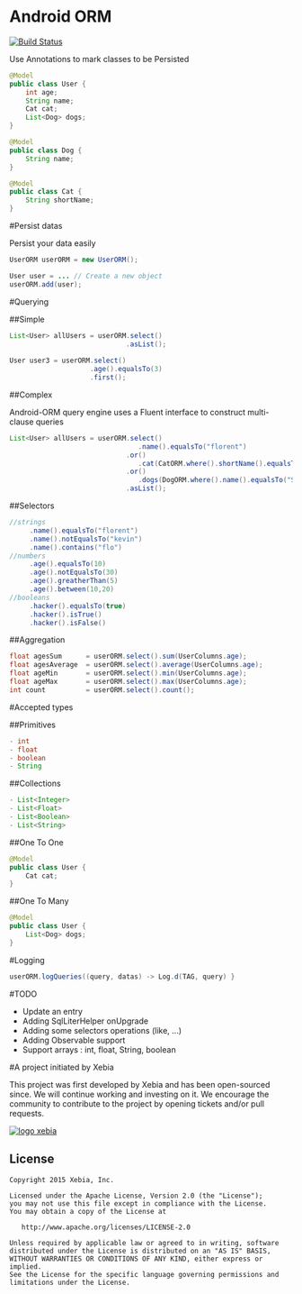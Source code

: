 # Android ORM

[![Build Status](https://travis-ci.org/florent37/Android-ORM.svg?branch=master)](https://travis-ci.org/florent37/Android-ORM)

Use Annotations to mark classes to be Persisted

```java
@Model
public class User {
    int age;
    String name;
    Cat cat;
    List<Dog> dogs;
}
```

```java
@Model
public class Dog {
    String name;
}
```

```java
@Model
public class Cat {
    String shortName;
}
```

#Persist datas

Persist your data easily

```java
UserORM userORM = new UserORM();

User user = ... // Create a new object
userORM.add(user);
```

#Querying

##Simple
```java  
List<User> allUsers = userORM.select()
                             .asList();
                             
User user3 = userORM.select()
                    .age().equalsTo(3)
                    .first();
```

##Complex

Android-ORM query engine uses a Fluent interface to construct multi-clause queries

```java  
List<User> allUsers = userORM.select()
                                .name().equalsTo("florent")
                             .or()
                                .cat(CatORM.where().shortName().equalsTo("Java"))
                             .or()
                                .dogs(DogORM.where().name().equalsTo("Sasha"))
                             .asList();
```

##Selectors

```java
//strings
     .name().equalsTo("florent")
     .name().notEqualsTo("kevin")
     .name().contains("flo")
//numbers
     .age().equalsTo(10)
     .age().notEqualsTo(30)
     .age().greatherThan(5)
     .age().between(10,20)
//booleans
     .hacker().equalsTo(true)
     .hacker().isTrue()
     .hacker().isFalse()
```

##Aggregation

```java
float agesSum      = userORM.select().sum(UserColumns.age);
float agesAverage  = userORM.select().average(UserColumns.age);
float ageMin       = userORM.select().min(UserColumns.age);
float ageMax       = userORM.select().max(UserColumns.age);
int count          = userORM.select().count();
```

#Accepted types

##Primitives

```java
- int
- float
- boolean
- String
```

##Collections

```java
- List<Integer>
- List<Float>
- List<Boolean>
- List<String>
```

##One To One

```java
@Model
public class User {
    Cat cat;
}

```

##One To Many

```java
@Model
public class User {
    List<Dog> dogs;
}

```

#Logging

```java
userORM.logQueries((query, datas) -> Log.d(TAG, query) }
```

#TODO

- Update an entry
- Adding SqlLiterHelper onUpgrade
- Adding some selectors operations (like, ...)
- Adding Observable support
- Support arrays : int, float, String, boolean

#A project initiated by Xebia

This project was first developed by Xebia and has been open-sourced since. We will continue working and investing on it.
We encourage the community to contribute to the project by opening tickets and/or pull requests.

[![logo xebia](https://raw.githubusercontent.com/florent37/Android-ORM/master/logo_xebia.jpg)](http://www.xebia.fr/)

License
--------

    Copyright 2015 Xebia, Inc.

    Licensed under the Apache License, Version 2.0 (the "License");
    you may not use this file except in compliance with the License.
    You may obtain a copy of the License at

       http://www.apache.org/licenses/LICENSE-2.0

    Unless required by applicable law or agreed to in writing, software
    distributed under the License is distributed on an "AS IS" BASIS,
    WITHOUT WARRANTIES OR CONDITIONS OF ANY KIND, either express or implied.
    See the License for the specific language governing permissions and
    limitations under the License.

